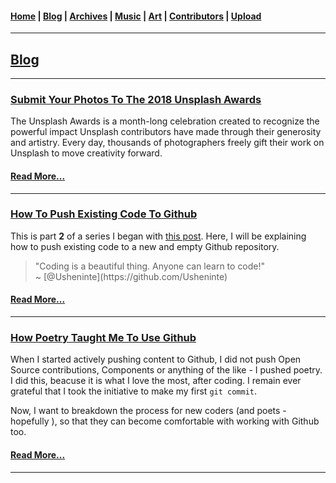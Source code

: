 <head>
  <!-- Favicon -->
  <link rel="shortcut icon" href="../favicon.ico">
  <!-- Emojis -->
  <link href="https://afeld.github.io/emoji-css/emoji.css" rel="stylesheet">
  <!-- Global site tag (gtag.js) - Google Analytics -->
  <script async src="https://www.googletagmanager.com/gtag/js?id=UA-129370470-1"></script>
  <script>
    window.dataLayer = window.dataLayer || [];
    function gtag(){dataLayer.push(arguments);}
    gtag('js', new Date());

    gtag('config', 'UA-129370470-1');
  </script>
</head>

<!-- Main Links -->
#### [Home](../README.md) | [Blog](./main.md) | [Archives](../archives.md) | [Music](../music/main.md) | [Art](../art/main.md) | [Contributors](../contributors.md) | [Upload](../upload.md)

- - -

## <span style="text-decoration: underline">Blog</span>

- - -

### [Submit Your Photos To The 2018 **Unsplash Awards** <i class="em em-camera_with_flash"></i> <i class="em em-camera_with_flash"></i>](./11-17-2018_submit-your-photos-to-the-2018-unsplash-awards/view.md)

The Unsplash Awards is a month-long celebration created to recognize the powerful impact Unsplash contributors have made through their generosity and artistry. Every day, thousands of photographers freely gift their work on Unsplash to move creativity forward.

#### [Read More...](./11-17-2018_submit-your-photos-to-the-2018-unsplash-awards/view.md)

- - -

### [How To Push Existing Code To Github <i class="em em-fire"></i> <i class="em em-fire"></i>](./09-03-2018_how-poetry-taught-me-to-use-github/view.md)

This is part **2** of a series I began with [this post](https://poetrique.github.io/blog/09-03-2018_how-poetry-taught-me-to-use-github/view.html). Here, I will be explaining how to push existing code to a new and empty Github repository.

<blockquote>
  "Coding is a beautiful thing. Anyone can learn to code!"
  <br />
  ~ [@Usheninte](https://github.com/Usheninte)
</blockquote>

#### [Read More...](./10-06-2018_how-to-push-existing-code-to-github/view.md)

- - -

### [How Poetry Taught Me To Use Github <i class="em em-rocket"></i> <i class="em em-rocket"></i>](./09-03-2018_how-poetry-taught-me-to-use-github/view.md)

When I started actively pushing content to Github, I did not push Open Source contributions, Components or anything of the like - I pushed poetry. I did this, beacuse it is what I love the most, after coding. I remain ever grateful that I took the initiative to make my first `git commit`.  

Now, I want to breakdown the process for new coders (and poets - hopefully <i class="em em-smiley"></i>), so that they can become comfortable with working with Github too.

#### [Read More...](./09-03-2018_how-poetry-taught-me-to-use-github/view.md)

- - -